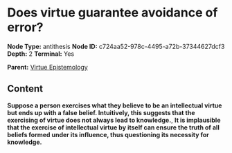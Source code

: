 # Does virtue guarantee avoidance of error?

**Node Type:** antithesis
**Node ID:** c724aa52-978c-4495-a72b-37344627dcf3
**Depth:** 2
**Terminal:** Yes

**Parent:** [Virtue Epistemology](virtue-epistemology.md)

## Content

**Suppose a person exercises what they believe to be an intellectual virtue but ends up with a false belief. Intuitively, this suggests that the exercising of virtue does not always lead to knowledge.**, **It is implausible that the exercise of intellectual virtue by itself can ensure the truth of all beliefs formed under its influence, thus questioning its necessity for knowledge.**
